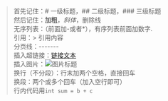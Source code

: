 >首先记住：# 一级标题，## 二级标题，### 三级标题  
然后记住：**加粗**，*斜体*，删除线  
无序列表：（前面加-或者*），有序列表前面加数字.  
引用：> 引用内容  
分页线：-------  
插入超链接：[链接文本](链接地址)  
插入图片：![图片标题](图片链接)  
换行（不分段）：行末加两个空格，直接回车  
换段：两个或多个回车（加入空行即可）  
行内代码用`int sum = b + c`  
